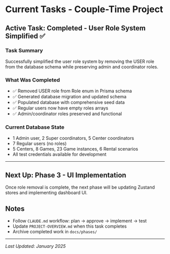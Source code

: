# Current Tasks - Couple-Time Project

## Active Task: Completed - User Role System Simplified ✅

### Task Summary
Successfully simplified the user role system by removing the USER role from the database schema while preserving admin and coordinator roles.

### What Was Completed
- ✅ Removed USER role from Role enum in Prisma schema
- ✅ Generated database migration and updated schema
- ✅ Populated database with comprehensive seed data
- ✅ Regular users now have empty roles arrays
- ✅ Admin/coordinator roles preserved and functional

### Current Database State
- 1 Admin user, 2 Super coordinators, 5 Center coordinators
- 7 Regular users (no roles)
- 5 Centers, 8 Games, 23 Game instances, 6 Rental scenarios
- All test credentials available for development

---

## Next Up: Phase 3 - UI Implementation
Once role removal is complete, the next phase will be updating Zustand stores and implementing dashboard UI.

## Notes
- Follow `CLAUDE.md` workflow: plan → approve → implement → test
- Update `PROJECT-OVERVIEW.md` when this task completes
- Archive completed work in `docs/phases/`

---
*Last Updated: January 2025*